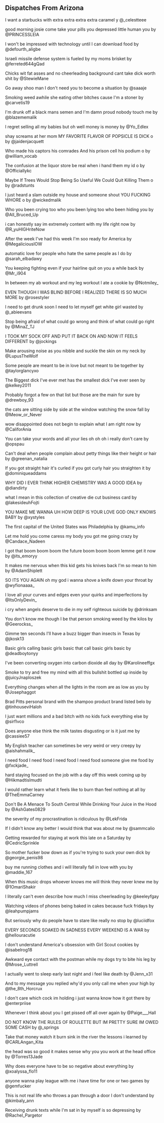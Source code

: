 Dispatches From Arizona
-----------------

I want a starbucks
with extra extra extra
extra caramel
y @_celestteee

good morning josie
come take your pills you depressed
little human you
by @PRlNCESSLElA

I won't be impressed
with technology until
I can download food
by @defourth_aligbe

Israeli missile
defense system is fueled
by my moms brisket
by @ferreted644gQad

Chicks wit fat asses
and no cheerleading background
cant take dick worth shit
by @StewieMane

Go away shoo man
I don't need you to become
a situation
by @saaaje

Smoking weed awhile
she eating other bitches
cause I'm a stoner
by @carvetis19

I'm drunk off a black
mans semen and I'm damn proud
nobody touch me
by @blazememalik

I regret selling
all my babies but oh well
money is money
by @Yo_Edlex

shay screams at her mom
MY FAVORITE FLAVOR OF
POPSICLE IS DICK
o by @jaidenjacquett

Who made his captors
his comrades And his prison
cell his podium
o by @william_vocab

The confusion at
the liquor store be real when
i hand them my id
o by @Officiallykc

Maybe If Trees Would
Stop Being So Useful We
Could Quit Killing Them
o by @radstunts

I just heard a slam
outside my house and someone
shout YOU FUCKING WHORE
o by @wickedmalik

Who you been crying
too who you been lying too
who been hiding you
by @All_Bruced_Up

i can honestly
say im extremely content
with my life right now
by @R_yuHIGHriteNow

After the week I've
had this week I'm soo ready
for America
by @MegaliciousIOW

automatic love
for people who hate the same
people as I do
by @sarah_elbadawy

You keeping fighting
even if your hairline quit
on you a while back
by @Mr_i904

In between my ab
workout and my leg workout
I ate a cookie
by @Notmiley_

EVEN THOUGH I WAS
BLIND BEFORE I REALIZED
THERE IS SO MUCH MORE
by @rosestyIer

I need to get drunk
soon I need to let myself
get white girl wasted
by @_abieevans

Stop being afraid
of what could go wrong and think
of what could go right
by @MinaZ_TJ

I TOOK MY SOCK OFF
AND PUT IT BACK ON AND NOW
IT FEELS DIFFERENT
by @jockings

Make arousing noise
as you nibble and suckle
the skin on my neck
by @LupusTheWolf

Some people are meant
to be in love but not meant
to be together
by @taylorglancyxo

The Biggest dick I've
ever met has the smallest
dick I've ever seen
by @kelkey2011

Probably forgot
a few on that list but those
are the main for sure
by @drewboy_93

the cats are sitting
side by side at the window
watching the snow fall
by @Meow_or_Never

wow disappointed
does not begin to explain
what I am right now
by @CaliforAnia

You can take your words
and all your lies oh oh oh
i really don't care
by @opspau

Can't deal when people
complain about petty things
like their height or hair
by @greenan_natalia

If you got straight hair
it's curled if you got curly
hair you straighten it
 by @dominiqueaddams

WHY DID I EVER
THINK HIGHER CHEMISTRY WAS
A GOOD IDEA
 by @diandirty

what I mean in this
collection of creative
die cut business card
 by @lakesideuhFojti

YOU MAKE ME WANNA
UH HOW DEEP IS YOUR LOVE GOD
ONLY KNOWS BABY
 by @xystyles

The first capital
of the United States was
Philadelphia
 by @kamu_info

Let me hold you come
caress my body you got
me going crazy
 by @Candace_Nadeen

I got that boom boom
boom the future boom boom boom
lemme get it now
 by @its_emoryy


It makes me nervous
when this kid gets his knives back
I'm so mean to him
 by @AdamShiplett

SO ITS YOU AGAIN
oh my god i wanna shove
a knife down your throat
 by @wyfionaaaa_

I love all your curves
and edges even your quirks
and imperfections
 by @ItsOnlyDevin_

i cry when angels
deserve to die in my self
righteous suicide
 by @drinksam

You don't know me though
I be that person smoking
weed by the kilos
 by @Geerockss_

Gimme ten seconds
I'll have a buzz bigger than
insects in Texas
 by @jkosk13

Basic girls calling
basic girls basic that call
basic girls basic
 by @deadboytonyy

I've been converting
oxygen into carbon
dioxide all day
 by @Karolineeffgx

Smoke to try and free
my mind with all this bullshit
bottled up inside
 by @juicyJnaploszek

Everything changes
when all the lights in the room
are as low as you
 by @Josephaggot

Brad Pitts personal
brand with the shampoo product
brand listed belo
 by @tinhouseviHaloh

I just want millions
and a bad bitch with no kids
fuck everything else
 by @sirflvco

Does anyone else
think the milk tastes disgusting
or is it just me
 by @cassiee57

My English teacher
can sometimes be very weird
or very creepy
 by @aishahmalik_

I need food I need
food I need food I need food
someone give me food
 by @fxckjade_

hard staying focused
on the job with a day off
this week coming up
 by @HikmadtisImudti

I would rather learn
what it feels like to burn than
feel nothing at all
 by @TheEmmaCarney

Don't Be A Menace
To South Central While Drinking
Your Juice in the Hood
 by @AshGates0829

the severity
of my procrastination
is ridiculous
 by @LekFrida

If I didn't know
any better I would think
that was about me
 by @sammcalio

 Getting rewarded
for staying at work this late
on a Saturday
 by @CedricSprinkle

So mother fucker
bow down as if you're trying
to suck your own dick
 by @georgie_penis98

buy me running clothes
and i will literally
fall in love with you
 by @maddie_167

When this music drops
whoever knows me will think
they never knew me
 by @1OmariShakir

I literally
can't even describe how much
I miss cheerleading
 by @keeleyfgay

Watching videos
of phones being baked in cakes
because fuck fridays
 by @leahpumpjams

But seriously
why do people have to stare
like really no stop
 by @luciidfox

EVERY SECONDS
SOAKED IN SADNESS EVERY
WEEKEND IS A WAR
 by @hellouracutie

I don't understand
America's obsession
with Girl Scout cookies
 by @isabelrog18

Awkward eye contact
with the postman while my dogs
try to bite his leg
 by @Mrose_Luttrell

I actually
went to sleep early last night
and i feel like death
 by @Jenn_x31

And to my message
you replied why'd you only
call me when your high
 by @the_8th_Horcrux

I don't care which cock
im holding i just wanna
know how it got there
 by @enterpriise

Whenever I think
about you I get pissed off
all over again
 by @Paige___Hall

DO NOT KNOW THE RULES
OF ROULETTE BUT IM PRETTY
SURE IM OWED SOME CASH
 by @_springs

Take that money watch
it burn sink in the river
the lessons i learned
 by @CARLAngan_Kita

the head was so good
it makes sense why you you work
at the head office
 by @Torres13Jade

Why does everyone
have to be so negative
about everything
 by @xoalyssa_flo11

anyone wanna
play league with me i have time
for one or two games
 by @gemfucker

This is not real life
who throws a pan through a door
I don't understand
 by @kimbaly_ann

Receiving drunk texts
while I'm sat in by myself
is so depressing
 by @Rachel_Pargetor